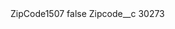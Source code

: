 <?xml version="1.0" encoding="UTF-8"?>
<CustomMetadata xmlns="http://soap.sforce.com/2006/04/metadata" xmlns:xsi="http://www.w3.org/2001/XMLSchema-instance" xmlns:xsd="http://www.w3.org/2001/XMLSchema">
    <label>ZipCode1507</label>
    <protected>false</protected>
    <values>
        <field>Zipcode__c</field>
        <value xsi:type="xsd:string">30273</value>
    </values>
</CustomMetadata>
